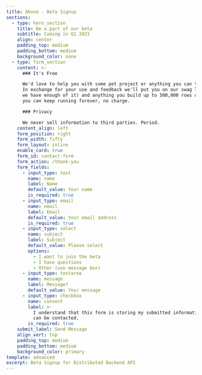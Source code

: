 ```yaml
---
title: Above - Beta Signup
sections:
  - type: hero_section
    title: Be a part of our beta
    subtitle: Coming in Q1 2021
    align: center
    padding_top: medium
    padding_bottom: medium
    background_color: none
  - type: form_section
    content: >-
      ### It's Free

      We'd love to help you with some pet project or anything you can think of.
      In exchange for your use and feedback we'll put you on our swag list (when
      we have enough of it) and anything you build up to 500,000 rows of data
      you can keep running forever, no charge. 

      ### Privacy

      We never sell information to third parties. Period. 
    content_align: left
    form_position: right
    form_width: fifty
    form_layout: inline
    enable_card: true
    form_id: contact-form
    form_action: /thank-you
    form_fields:
      - input_type: text
        name: name
        label: Name
        default_value: Your name
        is_required: true
      - input_type: email
        name: email
        label: Email
        default_value: Your email address
        is_required: true
      - input_type: select
        name: subject
        label: Subject
        default_value: Please select
        options:
          - I want to join the beta
          - I have questions
          - Other (use message box)
      - input_type: textarea
        name: message
        label: Message?
        default_value: Your message
      - input_type: checkbox
        name: consent
        label: >-
          I understand that this form is storing my submitted information so I
          can be contacted.
        is_required: true
    submit_label: Send Message
    align_vert: top
    padding_top: medium
    padding_bottom: medium
    background_color: primary
template: advanced
excerpt: Beta Signup for Distributed Backend API
---
```

